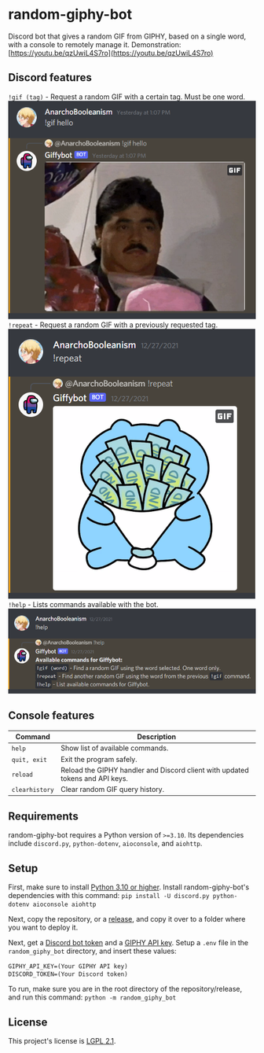 # random-giphy-bot
Discord bot that gives a random GIF from GIPHY, based on a single word, with a console to remotely manage it.
Demonstration: [https://youtu.be/qzUwiL4S7ro](https://youtu.be/qzUwiL4S7ro)

## Discord features
`!gif (tag)` - Request a random GIF with a certain tag. Must be one word.  
![Example of !gif Discord command](https://github.com/AnarchoBooleanism/random-giphy-bot/blob/main/README-content/gif_command_example.png?raw=true)  
`!repeat` - Request a random GIF with a previously requested tag.  
![Example of !repeat Discord command](https://github.com/AnarchoBooleanism/random-giphy-bot/blob/main/README-content/repeat_command_example.png?raw=true)  
`!help` - Lists commands available with the bot.  
![Example of !help Discord command](https://github.com/AnarchoBooleanism/random-giphy-bot/blob/main/README-content/help_command_example.png?raw=true)  

## Console features
| Command | Description |
| ------- | ----------- |
|`help` | Show list of available commands. |
| `quit, exit` | Exit the program safely. |
| `reload` | Reload the GIPHY handler and Discord client with updated tokens and API keys. |
| `clearhistory` | Clear random GIF query history. |

## Requirements
random-giphy-bot requires a Python version of `>=3.10`.
Its dependencies include `discord.py`, `python-dotenv`, `aioconsole`, and `aiohttp`.

## Setup
First, make sure to install [Python 3.10 or higher](https://www.python.org/downloads/).
Install random-giphy-bot's dependencies with this command:
`pip install -U discord.py python-dotenv aioconsole aiohttp`

Next, copy the repository, or a [release](https://github.com/AnarchoBooleanism/random-giphy-bot/releases), and copy it over to a folder where you want to deploy it.

Next, get a [Discord bot token](https://discord.com/developers/) and a [GIPHY API key](https://developers.giphy.com/).
Setup a `.env` file in the `random_giphy_bot` directory, and insert these values:
```
GIPHY_API_KEY=(Your GIPHY API key)
DISCORD_TOKEN=(Your Discord token)
```

To run, make sure you are in the root directory of the repository/release, and run this command:
`python -m random_giphy_bot`

## License
This project's license is [LGPL 2.1](LICENSE).
